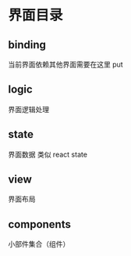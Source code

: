 # 界面目录
## binding

当前界面依赖其他界面需要在这里 put

## logic

界面逻辑处理 

## state

界面数据 类似 react state

## view

界面布局

## components

小部件集合（组件）